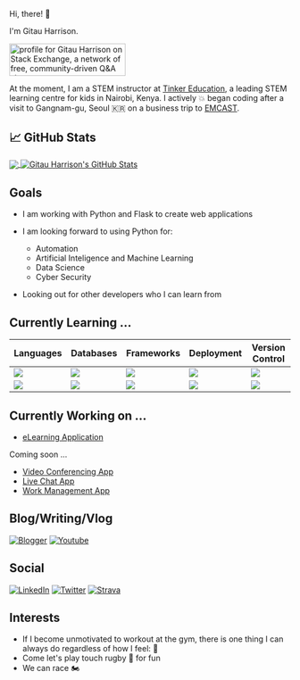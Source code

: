 Hi, there! :wave: 

I'm Gitau Harrison.

<a href="https://stackoverflow.com/users/6244201/gitau-harrison"><img src="https://stackexchange.com/users/flair/8307874.png?theme=dark" width="208" height="58" alt="profile for Gitau Harrison on Stack Exchange, a network of free, community-driven Q&amp;A sites" title="profile for Gitau Harrison on Stack Exchange, a network of free, community-driven Q&amp;A sites"></a>

At the moment, I am a STEM instructor at [Tinker Education](http://tinkeredu.net/), a leading STEM learning centre for kids in Nairobi, Kenya. I actively :boom: began coding after a visit to Gangnam-gu, Seoul :kr: on a business trip to [EMCAST](http://emcast.com/).

## &#x1f4c8; GitHub Stats

<a href="https://github.com/GitauHarrison/GitauHarrison">
  <img align="center" src="https://github-readme-stats.vercel.app/api/top-langs/?username=GitauHarrison&hide=html,css&title_color=ffffff&text_color=c9cacc&icon_color=2bbc8a&bg_color=404040" />
</a>
<a href="https://github.com/GitauHarrison/GitauHarrison">
  <img align="center" src="https://github-readme-stats.vercel.app/api?username=GitauHarrison&show_icons=true&line_height=27&count_private=true&title_color=ffffff&text_color=c9cacc&icon_color=2bbc8a&bg_color=404040" alt="Gitau Harrison's GitHub Stats" />
</a>

## Goals

* I am working with Python and Flask to create web applications
* I am looking forward to using Python for:

    * Automation
    * Artificial Inteligence and Machine Learning
    * Data Science
    * Cyber Security
* Looking out for other developers who I can learn from

## Currently Learning ...

| Languages | Databases | Frameworks | Deployment | Version Control |
|-----------|-----------|------------|------------|------------|
| <img src="https://img.shields.io/badge/Python-007ACC?style=for-the-badge&logo=python&logoColor=white" /> | <img src="https://img.shields.io/badge/postgresql%20-%23339933.svg?&style=for-the-badge&logo=postgresql&logoColor=white" /> | <img src="https://img.shields.io/badge/flask-E3E3E3?style=for-the-badge&logo=flask&logoColor=gray" /> | <img src="https://img.shields.io/badge/linode-32732A?style=for-the-badge&logo=linode&logoColor=Green" /> | <img src="https://img.shields.io/badge/git-F44336?style=for-the-badge&logo=git&logoColor=white" />
| <img src="https://img.shields.io/badge/javascript-000000?style=for-the-badge&logo=javascript&logoColor=yellow" /> | <img src="https://img.shields.io/badge/sqlite-brown?style=for-the-badge&logo=sqlite&logoColor=orange" /> | <img src="https://img.shields.io/badge/React-20232A?style=for-the-badge&logo=react&logoColor=61DAFB" /> | <img src="https://img.shields.io/badge/Docker-1B8CFF?style=for-the-badge&logo=docker&logoColor=white" /> | <img src="https://img.shields.io/badge/GitHub-000000?style=for-the-badge&logo=github&logoColor=white" />


## Currently Working on ...

* [eLearning Application](https://github.com/GitauHarrison/somasoma-eLearning-app)

Coming soon ...

* [Video Conferencing App](https://github.com/GitauHarrison/video-conferencing-app-using-flask-and-twilio)
* [Live Chat App](https://github.com/GitauHarrison/bolder-chat-app)
* [Work Management App](https://github.com/GitauHarrison/tinker-education-work-management-system)

## Blog/Writing/Vlog

<a href="https://www.gitauharrison.com/blog"><img alt="Blogger" src="https://img.shields.io/badge/Website-gray?style=for-the-badge&logo=gitauharrison&logoColor=white"></a> <a href="https://www.youtube.com/channel/UCqgJYnYPX99euaH2eoXfGyw"><img alt="Youtube" src="https://img.shields.io/badge/YouTube%20-%23FF0000.svg?&style=for-the-badge&logo=YouTube&logoColor=white"/></a>

## Social

<a href="https://www.linkedin.com/in/gitau-harrison/"><img alt="LinkedIn" src="https://img.shields.io/badge/linkedin-%230077B5.svg?&style=for-the-badge&logo=linkedin&logoColor=white" /></a> <a href="https://twitter.com/GitauHarrison1"> <img alt="Twitter" src="https://img.shields.io/badge/Twitter-blue?style=for-the-badge&logo=twitter&logoColor=white" /></a> <a href="https://www.strava.com/athletes/gitau_harrison"> <img alt="Strava" src="https://img.shields.io/badge/Strava-orange?style=for-the-badge&logo=strava&logoColor=white" /></a>

## Interests

* If I become unmotivated to workout at the gym, there is one thing I can always do regardless of how I feel: :running:
* Come let's play touch rugby :rugby_football: for fun
* We can race :motorcycle:
